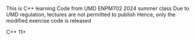 This is C++ learning
Code from UMD ENPM702 2024 summer class
Due to UMD regulation, lectures are not permitted to publish
Hence, only the modified exercise code is released

C++ 11+